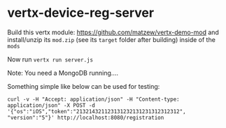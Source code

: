 vertx-device-reg-server
=======================

Build this vertx module: https://github.com/matzew/vertx-demo-mod and install/unzip its ```mod.zip``` (see its ```target``` folder after building) inside of the ```mods```

Now run ```vertx run server.js``` 

Note: You need a MongoDB running....

Something simple like below can be used for testing:
```
curl -v -H "Accept: application/json" -H "Content-type: application/json" -X POST -d '{"os":"iOS","token":"213214321123131232131231312312312", "version":"5"}' http://localhost:8080/registration
```
